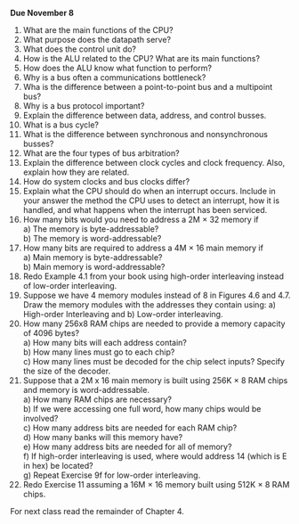 **Due November 8**

1. What are the main functions of the CPU?
2. What purpose does the datapath serve?
3. What does the control unit do?
4. How is the ALU related to the CPU? What are its main functions?
5. How does the ALU know what function to perform?
6. Why is a bus often a communications bottleneck?
7. Wha is the difference between a point-to-point bus and a multipoint bus?
8. Why is a bus protocol important?
9. Explain the difference between data, address, and control busses.
10. What is a bus cycle?
11. What is the difference between synchronous and nonsynchronous busses?
12. What are the four types of bus arbitration?
13. Explain the difference between clock cycles and clock frequency. Also, explain how they are related.
14. How do system clocks and bus clocks differ?
15. Explain what the CPU should do when an interrupt occurs. Include in your answer the method the CPU uses to detect an interrupt, how it is handled, and what happens when the interrupt has been serviced.
16. How many bits would you need to address a 2M × 32 memory if   
   a) The memory is byte-addressable?   
   b) The memory is word-addressable?    
17. How many bits are required to address a 4M × 16 main memory if   
   a) Main memory is byte-addressable?   
   b) Main memory is word-addressable?   
18. Redo Example 4.1 from your book using high-order interleaving instead of low-order interleaving.
19. Suppose we have 4 memory modules instead of 8 in Figures 4.6 and 4.7. Draw the memory modules with the addresses they contain using: a) High-order Interleaving and b) Low-order interleaving.
20. How many 256x8 RAM chips are needed to provide a memory capacity of 4096 bytes?   
   a) How many bits will each address contain?   
   b) How many lines must go to each chip?   
   c) How many lines must be decoded for the chip select inputs? Specify the size of the decoder.   
21. Suppose that a 2M x 16 main memory is built using 256K × 8 RAM chips and memory is word-addressable.   
   a) How many RAM chips are necessary?   
   b) If we were accessing one full word, how many chips would be involved?   
   c) How many address bits are needed for each RAM chip?   
   d) How many banks will this memory have?   
   e) How many address bits are needed for all of memory?   
   f) If high-order interleaving is used, where would address 14 (which is E in hex) be located?   
   g) Repeat Exercise 9f for low-order interleaving.   
22. Redo Exercise 11 assuming a 16M × 16 memory built using 512K × 8 RAM chips.
  
For next class read the remainder of Chapter 4.
